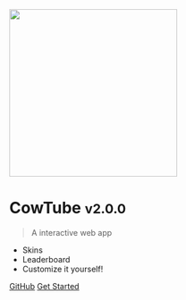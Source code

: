 <img src="cowdocs.png" height="300px">

# CowTube <small>v2.0.0</small>

> A interactive web app

- Skins
- Leaderboard
- Customize it yourself!

[GitHub](https://github.com/p1cklethenut/Cow/)
[Get Started](#CowTube)
